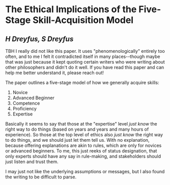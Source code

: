 # The Ethical Implications of the Five-Stage Skill-Acquisition Model
_H Dreyfus, S Dreyfus_
---

TBH I really did not like this paper. It uses "phenomenologically" entirely too often, and to me I felt it contradicted itself in many places--though maybe that was just because it kept quoting certain writers who were writing about other philosophers and didn't do it well. If you have read this paper and can help me better understand it, please reach out!

The paper outlines a five-stage model of how we generally acquire skills:
1. Novice
2. Advanced Beginner
3. Competence
4. Proficiency
5. Expertise

Basically it seems to say that those at the "expertise" level _just know_ the right way to do things (based on years and years and many hours of experience). So those at the top level of ethics also _just know_ the right way to do things, and we should just let them tell us. With no explanation, because offering explanations are akin to rules, which are only for novices or advanced beginners. To me, this just reeks of status designation, that only experts should have any say in rule-making, and stakeholders should just listen and trust them.

I may just not like the underlying assumptions or messages, but I also found the writing to be difficult to parse.
